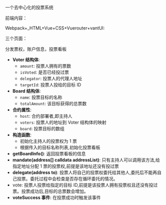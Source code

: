 一个去中心化的投票系统

前端内容：

Webpack+_HTML+Vue+CSS+Vuerouter+vantUI:

三个页面：

分发票权，账户信息，投票看板

- **Voter 结构体**:
  - `amount`: 投票人拥有的票数
  - `isVoted`: 是否已经投过票
  - `delegator`: 投票人的代理人地址
  - `targetId`: 投票人投给的目标 ID
- **Board 结构体**:
  - `name`: 投票目标的名称
  - `totalAmount`: 该目标获得的总票数
- **合约属性**:
  - `host`: 合约部署者,即主持人
  - `voters`: 投票人的地址到 Voter 结构体的映射
  - `board`: 投票目标的数组
- **构造函数**:
  - 初始化主持人的投票权为 1 票
  - 根据传入的目标名称列表,初始化投票看板
- **getBoardInfo()**: 返回投票看板的信息
- **mandate(address[] calldata addressList)**: 只有主持人可以调用该方法,给指定地址分配 1 票的投票权,前提是该地址还没有投过票
- **delegate(address to)**: 投票人将自己的投票权委托给其他人,委托后不能再自己投票。委托过程中会检查是否存在循环委托的情况。
- vote: 投票人投票给指定的目标 ID,前提是该投票人拥有投票权且还没有投过票。投票成功后,目标的总票数会增加。
- **voteSuccess 事件**: 在投票成功时触发该事件

